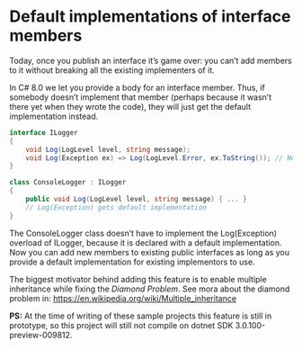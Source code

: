 # Default implementations of interface members
Today, once you publish an interface it’s game over: you can’t add members to it without breaking all the existing implementers of it.

In C# 8.0 we let you provide a body for an interface member. Thus, if somebody doesn’t implement that member (perhaps because it wasn’t there yet when they wrote the code), they will just get the default implementation instead.

```csharp
interface ILogger
{
    void Log(LogLevel level, string message);
    void Log(Exception ex) => Log(LogLevel.Error, ex.ToString()); // New overload
}

class ConsoleLogger : ILogger
{
    public void Log(LogLevel level, string message) { ... }
    // Log(Exception) gets default implementation
}
```

The ConsoleLogger class doesn’t have to implement the Log(Exception) overload of ILogger, because it is declared with a default implementation. Now you can add new members to existing public interfaces as long as you provide a default implementation for existing implementors to use.

The biggest motivator behind adding this feature is to enable multiple inheritance while fixing the *Diamond Problem*.
See mora about the diamond problem in: https://en.wikipedia.org/wiki/Multiple_inheritance

**PS:** At the time of writing of these sample projects this feature is still in prototype, so this project will still not compile on dotnet SDK 3.0.100-preview-009812.
